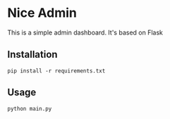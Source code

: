 # Nice Admin

This is a simple admin dashboard. It's based on Flask

## Installation
```
pip install -r requirements.txt
```
## Usage
```
python main.py
```
